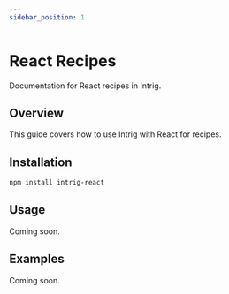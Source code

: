 ```yaml
---
sidebar_position: 1
---
```


# React Recipes

Documentation for React recipes in Intrig.

## Overview

This guide covers how to use Intrig with React for recipes.

## Installation

```bash
npm install intrig-react
```

## Usage

Coming soon.

## Examples

Coming soon.
